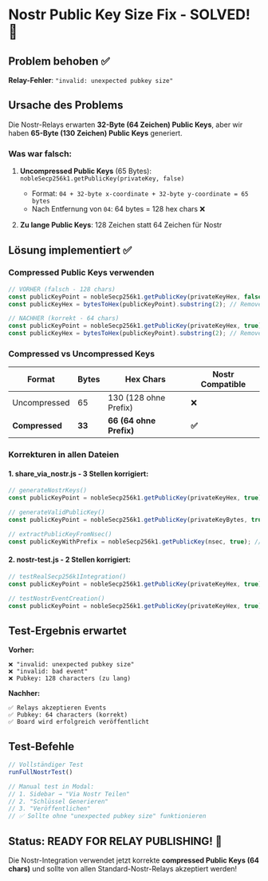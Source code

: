 # Nostr Public Key Size Fix - SOLVED! 🎉

## Problem behoben ✅

**Relay-Fehler**: `"invalid: unexpected pubkey size"`

## Ursache des Problems

Die Nostr-Relays erwarten **32-Byte (64 Zeichen) Public Keys**, aber wir haben **65-Byte (130 Zeichen) Public Keys** generiert.

### Was war falsch:

1. **Uncompressed Public Keys** (65 Bytes): `nobleSecp256k1.getPublicKey(privateKey, false)`
   - Format: `04 + 32-byte x-coordinate + 32-byte y-coordinate = 65 bytes`
   - Nach Entfernung von `04`: 64 bytes = 128 hex chars ❌

2. **Zu lange Public Keys**: 128 Zeichen statt 64 Zeichen für Nostr

## Lösung implementiert ✅

### **Compressed Public Keys verwenden**

```javascript
// VORHER (falsch - 128 chars)
const publicKeyPoint = nobleSecp256k1.getPublicKey(privateKeyHex, false); // uncompressed
const publicKeyHex = bytesToHex(publicKeyPoint).substring(2); // Remove 04 = 128 chars

// NACHHER (korrekt - 64 chars) 
const publicKeyPoint = nobleSecp256k1.getPublicKey(privateKeyHex, true); // compressed
const publicKeyHex = bytesToHex(publicKeyPoint).substring(2); // Remove 02/03 = 64 chars
```

### **Compressed vs Uncompressed Keys**

| Format | Bytes | Hex Chars | Nostr Compatible |
|--------|-------|-----------|------------------|
| Uncompressed | 65 | 130 (128 ohne Prefix) | ❌ |
| **Compressed** | **33** | **66 (64 ohne Prefix)** | **✅** |

### **Korrekturen in allen Dateien**

#### 1. **share_via_nostr.js** - 3 Stellen korrigiert:
```javascript
// generateNostrKeys()
const publicKeyPoint = nobleSecp256k1.getPublicKey(privateKeyHex, true); // compressed

// generateValidPublicKey()  
const publicKeyPoint = nobleSecp256k1.getPublicKey(privateKeyBytes, true); // compressed

// extractPublicKeyFromNsec()
const publicKeyWithPrefix = nobleSecp256k1.getPublicKey(nsec, true); // compressed
```

#### 2. **nostr-test.js** - 2 Stellen korrigiert:
```javascript
// testRealSecp256k1Integration()
const publicKeyPoint = nobleSecp256k1.getPublicKey(privateKeyHex, true); // compressed

// testNostrEventCreation()
const publicKeyPoint = nobleSecp256k1.getPublicKey(privateKeyHex, true); // compressed
```

## Test-Ergebnis erwartet

**Vorher:**
```
❌ "invalid: unexpected pubkey size" 
❌ "invalid: bad event"
❌ Pubkey: 128 characters (zu lang)
```

**Nachher:**
```
✅ Relays akzeptieren Events
✅ Pubkey: 64 characters (korrekt)
✅ Board wird erfolgreich veröffentlicht
```

## Test-Befehle

```javascript
// Vollständiger Test
runFullNostrTest()

// Manual test in Modal:
// 1. Sidebar → "Via Nostr Teilen"
// 2. "Schlüssel Generieren" 
// 3. "Veröffentlichen"
// ✅ Sollte ohne "unexpected pubkey size" funktionieren
```

## Status: READY FOR RELAY PUBLISHING! 🚀

Die Nostr-Integration verwendet jetzt korrekte **compressed Public Keys (64 chars)** und sollte von allen Standard-Nostr-Relays akzeptiert werden!
